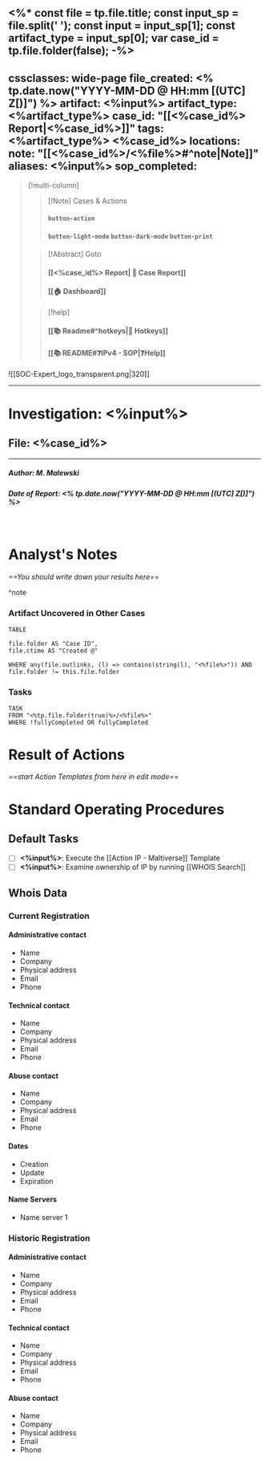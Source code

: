 <%*
const file = tp.file.title;
const input_sp = file.split(' '); 
const input = input_sp[1];
const artifact_type = input_sp[0];
var case_id = tp.file.folder(false);
-%>
---
cssclasses: wide-page
file_created: <% tp.date.now("YYYY-MM-DD @ HH:mm [(UTC] Z[)]") %>
artifact: <%input%>
artifact_type: <%artifact_type%>
case_id: "[[<%case_id%> Report|<%case_id%>]]"
tags: <%artifact_type%> <%case_id%>
locations:
note: "[[<%case_id%>/<%file%>#^note|Note]]"
aliases: <%input%>
sop_completed: 
---

<div id="Frame">

> [!multi-column]
>
>> [!Note] Cases & Actions
>> #### `button-action`
>> #### `button-light-mode`  `button-dark-mode` `button-print`
>
>> [!Abstract] Goto
>> #### [[<%case_id%> Report| 📑 Case Report]] 
>> #### [[🏠 Dashboard]]
>
>> [!help]
>> #### [[📚 Readme#^hotkeys\|🔑 Hotkeys]]
>> #### [[📚 README#❓IPv4 - SOP|❓Help]]

</div>

![[SOC-Expert_logo_transparent.png|320]]

---

#  Investigation: <%input%>

## File: <%case_id%>

---
##### Author:  M. Malewski

##### Date of Report: <% tp.date.now("YYYY-MM-DD @ HH:mm [(UTC] Z[)]") %>

<br>

# Analyst's Notes

_==You should write down your results here==_

^note

### Artifact Uncovered in Other Cases

```dataview
TABLE 

file.folder AS "Case ID",
file.ctime AS "Created @"

WHERE any(file.outlinks, (l) => contains(string(l), "<%file%>")) AND file.folder != this.file.folder
```

### Tasks

```dataview
TASK
FROM "<%tp.file.folder(true)%>/<%file%>"
WHERE !fullyCompleted OR fullyCompleted
```

# Result of Actions

_==start Action Templates from here in edit mode==_

<div id="Frame">

# Standard Operating Procedures

## Default Tasks

- [ ] **<%input%>**: Execute the [[Action IP - Maltiverse]] Template
- [ ] **<%input%>**: Examine ownership of IP by running [[WHOIS Search]]

## Whois Data

### Current Registration

#### Administrative contact

- Name
- Company
- Physical address
- Email
- Phone

#### Technical contact

- Name
- Company
- Physical address
- Email
- Phone

#### Abuse contact

- Name
- Company
- Physical address
- Email
- Phone

#### Dates

- Creation
- Update
- Expiration

#### Name Servers

- Name server 1

### Historic Registration

#### Administrative contact

- Name
- Company
- Physical address
- Email
- Phone

#### Technical contact

- Name
- Company
- Physical address
- Email
- Phone

#### Abuse contact

- Name
- Company
- Physical address
- Email
- Phone

</div>